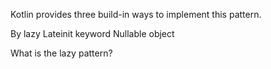 
Kotlin provides three build-in ways to implement this pattern.

By lazy 
Lateinit keyword
Nullable object

What is the lazy pattern?